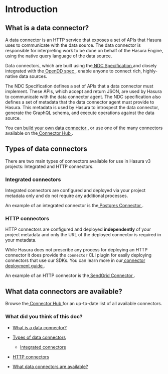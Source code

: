 # Introduction

## What is a data connector?​

A data connector is an HTTP service that exposes a set of APIs that Hasura uses to communicate with the data source. The
data connector is responsible for interpreting work to be done on behalf of the Hasura Engine, using the native query
language of the data source.

Data connectors, which are built using the[ NDC Specification ](http://hasura.github.io/ndc-spec/)and closely integrated
with the[ OpenDD spec ](https://github.com/hasura/open-data-domain-specification), enable anyone to connect rich,
highly-native data sources.

The NDC Specification defines a set of APIs that a data connector must implement. These APIs, which accept and return
JSON, are used by Hasura to communicate with the data connector agent. The NDC specification also defines a set of
metadata that the data connector agent must provide to Hasura. This metadata is used by Hasura to introspect the data
connector, generate the GraphQL schema, and execute operations against the data source.

You can[ build your own data connector ](https://hasura.io/docs/3.0/connectors/build-your-own-connector/), or use one of the many connectors
available on the[ Connector Hub ](https://hasura.io/connectors).

## Types of data connectors​

There are two main types of connectors available for use in Hasura v3 projects: Integrated and HTTP connectors.

### Integrated connectors​

Integrated connectors are configured and deployed via your project metadata only and do not require any additional
processes.

An example of an integrated connector is the[ Postgres Connector ](https://hasura.io/connectors/postgres).

### HTTP connectors​

HTTP connectors are configured and deployed **independently** of your project metadata and only the URL of the deployed
connector is required in your metadata.

While Hasura does not prescribe any process for deploying an HTTP connector it does provide the `connector` CLI plugin
for easily deploying connectors that use our SDKs. You can learn more in our[ connector deployment guide ](https://hasura.io/docs/3.0/connectors/deployment/#http-connectors).

An example of an HTTP connector is the[ SendGrid Connector ](https://hasura.io/connectors/sendgrid).

## What data connectors are available?​

Browse the[ Connector Hub ](https://hasura.io/connectors)for an up-to-date list of all available connectors.

### What did you think of this doc?

- [ What is a data connector? ](https://hasura.io/docs/3.0/connectors/introduction/#the-connector-cli-plugin/#what-is-a-data-connector)
- [ Types of data connectors ](https://hasura.io/docs/3.0/connectors/introduction/#the-connector-cli-plugin/#types-of-data-connectors)
    - [ Integrated connectors ](https://hasura.io/docs/3.0/connectors/introduction/#the-connector-cli-plugin/#integrated-connectors)

- [ HTTP connectors ](https://hasura.io/docs/3.0/connectors/introduction/#the-connector-cli-plugin/#http-connectors)
- [ What data connectors are available? ](https://hasura.io/docs/3.0/connectors/introduction/#the-connector-cli-plugin/#what-data-connectors-are-available)
